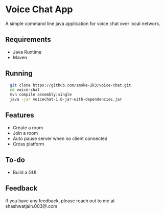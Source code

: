 
# Voice Chat App

A simple command line java application for voice chat over local network.


## Requirements
- Java Runtime
- Maven
## Running

```bash
  git clone https://github.com/smoke-2k3/voice-chat.git
  cd voice-chat
  mvn compile assembly:single
  java -jar voicechat-1.0-jar-with-dependencies.jar
```
    
## Features

- Create a room
- Join a room
- Auto pause server when no client connected
- Cross platform


## To-do
- Build a GUI
## Feedback

If you have any feedback, please reach out to me at shashwatjain.003@.com


